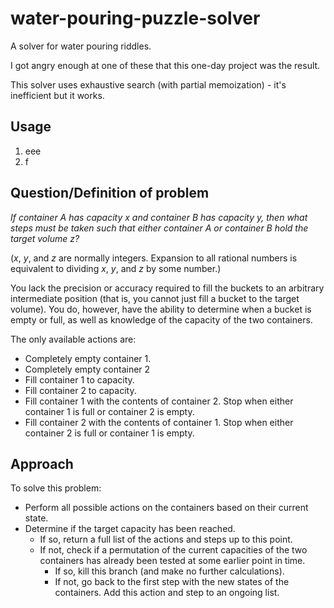 # water-pouring-puzzle-solver
A solver for water pouring riddles.

I got angry enough at one of these that this one-day project was the result.

This solver uses exhaustive search (with partial memoization) - it's inefficient but it works. 

## Usage
1. eee
2. f

## Question/Definition of problem
*If container A has capacity x and container B has capacity y, then what steps must be taken such that either container A or container B hold the target volume z?*

(*x*, *y*, and *z* are normally integers. Expansion to all rational numbers is equivalent to dividing *x*, *y*, and *z* by some number.)

You lack the precision or accuracy required to fill the buckets to an arbitrary intermediate position (that is, you cannot just fill a bucket to the target volume). You do, however, have the ability to determine when a bucket is empty or full, as well as knowledge of the capacity of the two containers.

The only available actions are:
- Completely empty container 1.
- Completely empty container 2
- Fill container 1 to capacity.
- Fill container 2 to capacity.
- Fill container 1 with the contents of container 2. Stop when either container 1 is full or container 2 is empty.
- Fill container 2 with the contents of container 1. Stop when either container 2 is full or container 1 is empty.

## Approach
To solve this problem:

- Perform all possible actions on the containers based on their current state.
- Determine if the target capacity has been reached.
  - If so, return a full list of the actions and steps up to this point.
  - If not, check if a permutation of the current capacities of the two containers has already been tested at some earlier point in time.
    - If so, kill this branch (and make no further calculations).
    - If not, go back to the first step with the new states of the containers. Add this action and step to an ongoing list. 

